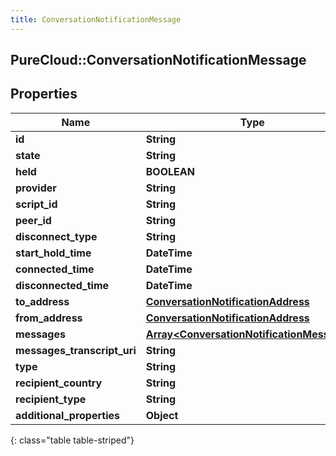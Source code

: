 ```yaml
---
title: ConversationNotificationMessage
---
```

## PureCloud::ConversationNotificationMessage

## Properties

|Name | Type | Description | Notes|
|------------ | ------------- | ------------- | -------------|
| **id** | **String** |  | [optional] |
| **state** | **String** |  | [optional] |
| **held** | **BOOLEAN** |  | [optional] |
| **provider** | **String** |  | [optional] |
| **script_id** | **String** |  | [optional] |
| **peer_id** | **String** |  | [optional] |
| **disconnect_type** | **String** |  | [optional] |
| **start_hold_time** | **DateTime** |  | [optional] |
| **connected_time** | **DateTime** |  | [optional] |
| **disconnected_time** | **DateTime** |  | [optional] |
| **to_address** | [**ConversationNotificationAddress**](ConversationNotificationAddress.html) |  | [optional] |
| **from_address** | [**ConversationNotificationAddress**](ConversationNotificationAddress.html) |  | [optional] |
| **messages** | [**Array&lt;ConversationNotificationMessages&gt;**](ConversationNotificationMessages.html) |  | [optional] |
| **messages_transcript_uri** | **String** |  | [optional] |
| **type** | **String** |  | [optional] |
| **recipient_country** | **String** |  | [optional] |
| **recipient_type** | **String** |  | [optional] |
| **additional_properties** | **Object** |  | [optional] |
{: class="table table-striped"}


